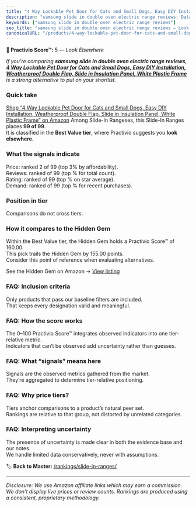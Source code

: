 ```yaml
---
title: "4 Way Lockable Pet Door for Cats and Small Dogs, Easy DIY Installation, Weatherproof Double Flap, Slide in Insulation Panel, White Plastic Frame"
description: "samsung slide in double oven electric range reviews: Data-driven ranking using the Practivio Score™. Positioned by quality, value, demand, findability, momentu…"
keywords: ["samsung slide in double oven electric range reviews"]
seo_title: "samsung slide in double oven electric range reviews — Look Elsewhere (2025)"
canonicalURL: "/products/4-way-lockable-pet-door-for-cats-and-small-dogs-easy-diy-installation-weatherproof-double-flap-slide-in-insulation-panel-white-plastic-frame-B0FNDK68SG/"
---
```


**🚫 Practivio Score™:** 5 — _Look Elsewhere_


*If you're comparing **samsung slide in double oven electric range reviews**, **[4 Way Lockable Pet Door for Cats and Small Dogs, Easy DIY Installation, Weatherproof Double Flap, Slide in Insulation Panel, White Plastic Frame](https://www.amazon.com/dp/B0FNDK68SG?tag=practivio-20)** is a strong alternative to put on your shortlist.*
### Quick take
[Shop “4 Way Lockable Pet Door for Cats and Small Dogs, Easy DIY Installation, Weatherproof Double Flap, Slide in Insulation Panel, White Plastic Frame” on Amazon](https://www.amazon.com/dp/B0FNDK68SG?tag=practivio-20)
Among Slide-In Rangeses, this Slide-In Ranges places **99 of 99**.  
It is classified in the **Best Value tier**, where Practivio suggests you **look elsewhere**.

### What the signals indicate
Price: ranked 2 of 99 (top 3% by affordability).  
Reviews: ranked  of 99 (top % for total count).  
Rating: ranked  of 99 (top % on star average).  
Demand: ranked  of 99 (top % for recent purchases).

### Position in tier
Comparisons do not cross tiers.

### How it compares to the Hidden Gem
Within the Best Value tier, the Hidden Gem holds a Practivio Score™ of 160.00.  
This pick trails the Hidden Gem by 155.00 points.  
Consider this point of reference when evaluating alternatives.  

See the Hidden Gem on Amazon → [View listing](https://www.amazon.com/dp/B07PYMSR7K?tag=practivio-20)

### FAQ: Inclusion criteria
Only products that pass our baseline filters are included.  
That keeps every designation valid and meaningful.

### FAQ: How the score works
The 0–100 Practivio Score™ integrates observed indicators into one tier-relative metric.  
Indicators that can’t be observed add uncertainty rather than guesses.

### FAQ: What “signals” means here
Signals are the observed metrics gathered from the market.  
They’re aggregated to determine tier-relative positioning.

### FAQ: Why price tiers?
Tiers anchor comparisons to a product’s natural peer set.  
Rankings are relative to that group, not distorted by unrelated categories.

### FAQ: Interpreting uncertainty
The presence of uncertainty is made clear in both the evidence base and our notes.  
We handle limited data conservatively, never with assumptions.


🏷️ **Back to Master:** [/rankings/slide-in-ranges/](/rankings/slide-in-ranges/)

---
_Disclosure: We use Amazon affiliate links which may earn a commission. We don’t display live prices or review counts. Rankings are produced using a consistent, proprietary methodology._
